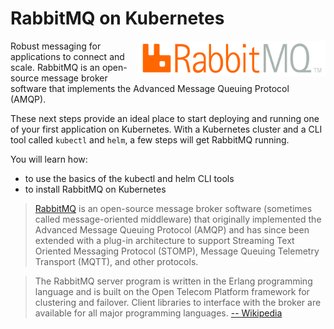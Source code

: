 # RabbitMQ on Kubernetes #

<img align="right" width="300" src="./assets/rabbitmq.png">

Robust messaging for applications to connect and scale. RabbitMQ is an open-source message broker software that implements the Advanced Message Queuing Protocol (AMQP).

These next steps provide an ideal place to start deploying and running one of your first application on Kubernetes. With a Kubernetes cluster and a CLI tool called `kubectl` and `helm`, a few steps will get RabbitMQ running.

You will learn how:

- to use the basics of the kubectl and helm CLI tools
- to install RabbitMQ on Kubernetes

> [RabbitMQ](https://www.rabbitmq.com/) is an open-source message broker software (sometimes called message-oriented middleware) that originally implemented the Advanced Message Queuing Protocol (AMQP) and has since been extended with a plug-in architecture to support Streaming Text Oriented Messaging Protocol (STOMP), Message Queuing Telemetry Transport (MQTT), and other protocols.

> The RabbitMQ server program is written in the Erlang programming language and is built on the Open Telecom Platform framework for clustering and failover. Client libraries to interface with the broker are available for all major programming languages. [-- Wikipedia](https://en.wikipedia.org/wiki/RabbitMQ)